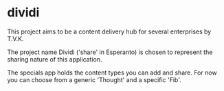 # dividi

This project aims to be a content delivery hub for several enterprises by T.V.K.

The project name Dividi ('share' in Esperanto) is chosen to represent the sharing nature of this application.

The specials app holds the content types you can add and share.
For now you can choose from a generic 'Thought' and a specific 'Fib'.
